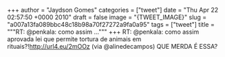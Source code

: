 
+++
author = "Jaydson Gomes"
categories = ["tweet"]
date = "Thu Apr 22 02:57:50 +0000 2010"
draft = false
image = "{TWEET_IMAGE}"
slug = "a007a13fa089bbc48c18b98a70f27272a9fa0a95"
tags = ["tweet"]
title = """RT: @penkala: como assim ..."""
+++
RT: @penkala: como assim aprovada lei que permite tortura de animais em rituais?!http://url4.eu/2mOOz (via @alinedecampos) QUE MERDA É ESSA?
